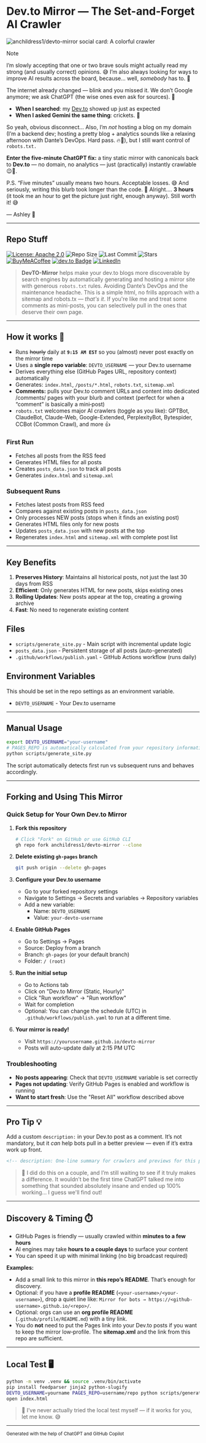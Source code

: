 # Dev\.to Mirror — The Set-and-Forget AI Crawler

![anchildress1/devto-mirror social card: A colorful crawler](https://github.com/anchildress1/devto-mirror/blob/main/assets/devto-mirror.jpg)

> [!NOTE]
>
> I’m slowly accepting that one or two brave souls might actually read my strong (and usually correct) opinions. 😅 I’m also always looking for ways to improve AI results across the board, because... well, _somebody_ has to. 🧠
>
> The internet already changed — blink and you missed it. We don’t Google anymore; we ask ChatGPT (the wise ones even ask for sources). 🤖
>  - **When I searched**: my [Dev.to](https://dev.to/anchildress1) showed up just as expected
>  - **When I asked Gemini the same thing**: crickets. 🦗
>
> So yeah, obvious disconnect... Also, I’m _not_ hosting a blog on my domain (I’m a backend dev; hosting a pretty blog + analytics sounds like a relaxing afternoon with Dante’s DevOps. Hard pass. 🔥🫠), but I still want control of `robots.txt.`
>
> **Enter the five-minute ChatGPT fix:** a tiny static mirror with canonicals back to **Dev.to** — no domain, no analytics — just (practically) instantly crawlable 😉🐜.
>
> P.S. “Five minutes” usually means two hours. Acceptable losses. 😅 And seriously, writing this blurb took longer than the code. 🤨 Alright.... **3 hours** (it took me an hour to get the picture just right, enough anyway). Still worth it! 😅
>
> — Ashley 🦄

---

## Repo Stuff

[![License: Apache 2.0](https://img.shields.io/badge/License-Apache%202.0-EDC531.svg?logo=apache)](./LICENSE)
![Repo Size](https://img.shields.io/github/repo-size/anchildress1/devto-mirror)
![Last Commit](https://img.shields.io/github/last-commit/anchildress1/devto-mirror)
![Stars](https://img.shields.io/github/stars/anchildress1/devto-mirror)
<br />
 [![BuyMeACoffee](https://img.shields.io/badge/Buy%20Me%20a%20Coffee-ffdd00?logo=buy-me-a-coffee&logoColor=black)](https://www.buymeacoffee.com/anchildress1)
 [![dev.to Badge](https://img.shields.io/badge/dev.to-0A0A0A?logo=devdotto\&logoColor=fff)](https://dev.to/anchildress1)
 [![LinkedIn](https://img.shields.io/badge/linkedin-%230077B5.svg?logo=linkedin\&logoColor=white)](https://www.linkedin.com/in/anchildress1/)

> **DevTO-Mirror** helps make your dev.to blogs more discoverable by search engines by automatically generating and hosting a mirror site with generous `robots.txt` rules. Avoiding Dante’s DevOps and the maintenance headache. This is a simple html, no frills approach with a sitemap and robots.tx — _that's it_. If you're like me and treat some comments as mini-posts, you can selectively pull in the ones that deserve their own page.

---

## How it works 🚀

* Runs ~~hourly~~ daily at **`9:15 AM EST`** so you (almost) never post exactly on the mirror time
* Uses a **single repo variable**: `DEVTO_USERNAME` — your Dev.to username
* Derives everything else (GitHub Pages URL, repository context) automatically
* Generates: `index.html`, `/posts/*.html`, `robots.txt`, `sitemap.xml`
* **Comments:** pulls your Dev.to comment URLs and content into dedicated /comments/ pages with your blurb and context (perfect for when a “comment” is basically a mini‑post)
* `robots.txt` welcomes major AI crawlers (toggle as you like): GPTBot, ClaudeBot, Claude-Web, Google-Extended, PerplexityBot, Bytespider, CCBot (Common Crawl), and more 👍

### First Run
- Fetches all posts from the RSS feed
- Generates HTML files for all posts
- Creates `posts_data.json` to track all posts
- Generates `index.html` and `sitemap.xml`

### Subsequent Runs
- Fetches latest posts from RSS feed
- Compares against existing posts in `posts_data.json`
- Only processes NEW posts (stops when it finds an existing post)
- Generates HTML files only for new posts
- Updates `posts_data.json` with new posts at the top
- Regenerates `index.html` and `sitemap.xml` with complete post list

---

## Key Benefits

1. **Preserves History**: Maintains all historical posts, not just the last 30 days from RSS
2. **Efficient**: Only generates HTML for new posts, skips existing ones
3. **Rolling Updates**: New posts appear at the top, creating a growing archive
4. **Fast**: No need to regenerate existing content

## Files

- `scripts/generate_site.py` - Main script with incremental update logic
- `posts_data.json` - Persistent storage of all posts (auto-generated)
- `.github/workflows/publish.yaml` - GitHub Actions workflow (runs daily)

## Environment Variables

This should be set in the repo settings as an environment variable.

- `DEVTO_USERNAME` - Your Dev.to username

---

## Manual Usage

```bash
export DEVTO_USERNAME="your-username"
# PAGES_REPO is automatically calculated from your repository information
python scripts/generate_site.py
```

The script automatically detects first run vs subsequent runs and behaves accordingly.

---

## Forking and Using This Mirror

### Quick Setup for Your Own Dev.to Mirror

1. **Fork this repository**
   ```bash
   # Click "Fork" on GitHub or use GitHub CLI
   gh repo fork anchildress1/devto-mirror --clone
   ```

2. **Delete existing `gh-pages` branch**
   ```bash
   git push origin --delete gh-pages
   ```

3. **Configure your Dev.to username**
   - Go to your forked repository settings
   - Navigate to Settings → Secrets and variables → Repository variables
   - Add a new variable:
     - Name: `DEVTO_USERNAME`
     - Value: `your-devto-username`

4. **Enable GitHub Pages**
   - Go to Settings → Pages
   - Source: Deploy from a branch
   - Branch: `gh-pages` (or your default branch)
   - Folder: `/ (root)`

5. **Run the initial setup**
   - Go to Actions tab
   - Click on "Dev.to Mirror (Static, Hourly)"
   - Click "Run workflow" → "Run workflow"
   - Wait for completion
   - Optional: You can change the schedule (UTC) in `.github/workflows/publish.yaml` to run at a different time.

6. **Your mirror is ready!**
   - Visit `https://yourusername.github.io/devto-mirror`
   - Posts will auto-update daily at 2:15 PM UTC

### Troubleshooting

- **No posts appearing**: Check that `DEVTO_USERNAME` variable is set correctly
- **Pages not updating**: Verify GitHub Pages is enabled and workflow is running
- **Want to start fresh**: Use the "Reset All" workflow described above

---

## Pro Tip 💡

Add a custom `description:` in your Dev.to post as a comment. It’s not mandatory, but it *can* help bots pull in a better preview — even if it’s extra work up front.

```markdown
<!-- description: One-line summary for crawlers and previews for this post. -->
```

> 🦄 I did do this on a couple, and I’m still waiting to see if it truly makes a difference. It wouldn’t be the first time ChatGPT talked me into something that sounded absolutely insane and ended up 100% working... I guess we'll find out!

---

## Discovery & Timing ⏱️

* GitHub Pages is friendly — usually crawled within **minutes to a few hours**
* AI engines may take **hours to a couple days** to surface your content
* You can speed it up with minimal linking (no big broadcast required)

**Examples:**

* Add a small link to this mirror in **this repo’s README**. That’s enough for discovery.
* Optional: if you have a **profile README** (`<your-username>/<your-username>`), drop a quiet line like: `Mirror for bots → https://<github-username>.github.io/<repo>/`.
* Optional: orgs can use an **org profile README** (`.github/profile/README.md`) with a tiny link.
* You do **not** need to put the Pages link into your Dev.to posts if you want to keep the mirror low‑profile. The **sitemap.xml** and the link from this repo are sufficient.

---

## Local Test 🖥️

```bash
python -m venv .venv && source .venv/bin/activate
pip install feedparser jinja2 python-slugify
DEVTO_USERNAME=yourname PAGES_REPO=username/repo python scripts/generate_site.py
open index.html
```

> 🦄 I’ve never actually tried the local test myself — if it works for you, let me know. 😅

---

<small>Generated with the help of ChatGPT and GitHub Copilot</small>
